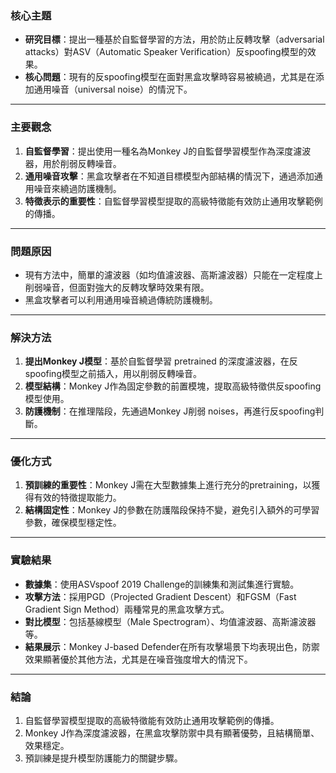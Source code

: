 ### 核心主題  
- **研究目標**：提出一種基於自監督學習的方法，用於防止反轉攻擊（adversarial attacks）對ASV（Automatic Speaker Verification）反spoofing模型的效果。  
- **核心問題**：現有的反spoofing模型在面對黑盒攻擊時容易被繞過，尤其是在添加通用噪音（universal noise）的情況下。  

---

### 主要觀念  
1. **自監督學習**：提出使用一種名為Monkey J的自監督學習模型作為深度濾波器，用於削弱反轉噪音。  
2. **通用噪音攻擊**：黑盒攻擊者在不知道目標模型內部結構的情況下，通過添加通用噪音來繞過防護機制。  
3. **特徵表示的重要性**：自監督學習模型提取的高級特徵能有效防止通用攻擊範例的傳播。  

---

### 問題原因  
- 現有方法中，簡單的濾波器（如均值濾波器、高斯濾波器）只能在一定程度上削弱噪音，但面對強大的反轉攻擊時效果有限。  
- 黑盒攻擊者可以利用通用噪音繞過傳統防護機制。  

---

### 解決方法  
1. **提出Monkey J模型**：基於自監督學習 pretrained 的深度濾波器，在反spoofing模型之前插入，用以削弱反轉噪音。  
2. **模型結構**：Monkey J作為固定參數的前置模塊，提取高級特徵供反spoofing模型使用。  
3. **防護機制**：在推理階段，先通過Monkey J削弱 noises，再進行反spoofing判斷。  

---

### 優化方式  
1. **預訓練的重要性**：Monkey J需在大型數據集上進行充分的pretraining，以獲得有效的特徵提取能力。  
2. **結構固定性**：Monkey J的參數在防護階段保持不變，避免引入額外的可學習參數，確保模型穩定性。  

---

### 實驗結果  
- **數據集**：使用ASVspoof 2019 Challenge的訓練集和測試集進行實驗。  
- **攻擊方法**：採用PGD（Projected Gradient Descent）和FGSM（Fast Gradient Sign Method）兩種常見的黑盒攻擊方式。  
- **對比模型**：包括基線模型（Male Spectrogram）、均值濾波器、高斯濾波器等。  
- **結果展示**：Monkey J-based Defender在所有攻擊場景下均表現出色，防禦效果顯著優於其他方法，尤其是在噪音強度增大的情況下。  

---

### 結論  
1. 自監督學習模型提取的高級特徵能有效防止通用攻擊範例的傳播。  
2. Monkey J作為深度濾波器，在黑盒攻擊防禦中具有顯著優勢，且結構簡單、效果穩定。  
3. 預訓練是提升模型防護能力的關鍵步驟。
